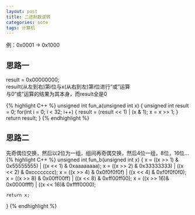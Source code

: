 ```yaml
---
layout: post
title: 二进制数逆转
categories: note
tags: 计算机
---
```

例：0x0001 -> 0x1000
  
## 思路一  

  result = 0x00000000;  
  resuilt(从左到右)第i位与x(从右到左)第i位进行“或”运算  
  与0“或”运算的结果为其本身，而result全是0

{% highlight C++ %}
unsigned int fun_a(unsigned int x) 
{ 
    unsigned int result = 0;
    for(int i = 0; i < 32; i++) {
       result = (result << 1) | (x & 1); 
       x = x >> 1;
    }
    return result; 
}
{% endhighlight %}

## 思路二  

先奇偶位交换，然后以2位为一组，组间再奇偶交换，然后4位一组，8位，16位...  
{% highlight C++ %}
unsigned int fun_b(unsigned int x)
{
    x = ((x >> 1) & 0x55555555) | ((x << 1) & 0xaaaaaaaa);
    x = ((x >> 2) & 0x33333333) | ((x << 2) & 0xcccccccc);
    x = ((x >> 4) & 0x0f0f0f0f) | ((x << 4) & 0xf0f0f0f0);
    x = ((x >> 8) & 0x00ff00ff) | ((x << 8) & 0xff00ff00);
    x = ((x >> 16)& 0x0000ffff) | ((x << 16)& 0xffff0000);
  
    return x;
}
 {% endhighlight %}
